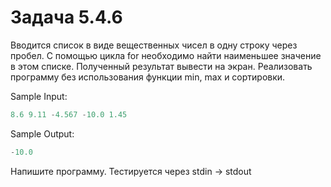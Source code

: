 # Задача 5.4.6

Вводится список в виде вещественных чисел в одну строку через пробел. С помощью цикла for необходимо найти наименьшее значение в этом списке. Полученный результат вывести на экран.  Реализовать программу без использования функции min, max и сортировки.

Sample Input:

```python
8.6 9.11 -4.567 -10.0 1.45
```

Sample Output:

```python
-10.0
```

Напишите программу. Тестируется через stdin → stdout
